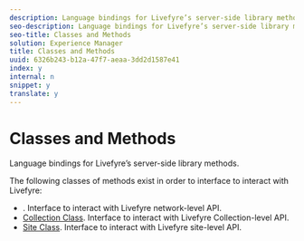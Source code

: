 ```yaml
---
description: Language bindings for Livefyre’s server-side library methods.
seo-description: Language bindings for Livefyre’s server-side library methods.
seo-title: Classes and Methods
solution: Experience Manager
title: Classes and Methods
uuid: 6326b243-b12a-47f7-aeaa-3dd2d1587e41
index: y
internal: n
snippet: y
translate: y
---
```


# Classes and Methods

Language bindings for Livefyre’s server-side library methods.

The following classes of methods exist in order to interface to interact with Livefyre:

* [](c_installing_libraries.md). Interface to interact with Livefyre network-level API.
* [Collection Class](#c_collection_methods). Interface to interact with Livefyre Collection-level API.
* [Site Class](#c_site_methods). Interface to interact with Livefyre site-level API.


